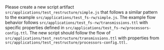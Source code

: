Please create a new script artifact `src/applications/test_restructure/simple.js` that follows a similar pattern to the example `src/applications/test_fs-rw/simple.js`. 
The example flow behavior follows `src/applications/test_fs-rw/transmissions.ttl` with specific properties defined in `src/applications/test_fs-rw/processors-config.ttl`. The new script should follow the flow of `src/applications/test_restructure/transmissions.ttl` with properties from `src/applications/test_restructure/processors-config.ttl.
`
